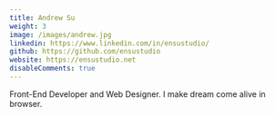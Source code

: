 ```yaml
---
title: Andrew Su
weight: 3
image: /images/andrew.jpg
linkedin: https://www.linkedin.com/in/ensustudio/
github: https://github.com/ensustudio
website: https://ensustudio.net
disableComments: true
---
```


Front-End Developer and Web Designer. I make dream come alive in browser.
